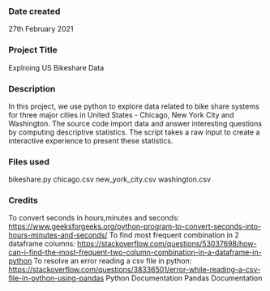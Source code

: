 ### Date created
27th February 2021

### Project Title
Explroing US Bikeshare Data

### Description
In this project, we use python to explore data related to bike share systems for three major cities in United States - Chicago, New York City and Washington.
The source code import data and answer interesting questions by computing descriptive statistics.
The script takes a raw input to create a interactive experience to present these statistics.

### Files used
bikeshare.py
chicago.csv
new_york_city.csv
washington.csv

### Credits
To convert seconds in hours,minutes and seconds: https://www.geeksforgeeks.org/python-program-to-convert-seconds-into-hours-minutes-and-seconds/
To find most frequent combination in 2 dataframe columns: https://stackoverflow.com/questions/53037698/how-can-i-find-the-most-frequent-two-column-combination-in-a-dataframe-in-python
To resolve an error reading a csv file in python: https://stackoverflow.com/questions/38336501/error-while-reading-a-csv-file-in-python-using-pandas
Python Documentation
Pandas Documentation
